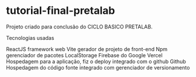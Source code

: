# tutorial-final-pretalab

Projeto criado para conclusão do CICLO BASICO PRETALAB.

Tecnologias usadas

ReactJS	framework web
Vite	gerador de projeto de front-end
Npm	gerenciador de pacotes
LocalStorage
Firebase do Google
Vercel	Hospedagem para a aplicação, fiz o deploy integrado com o github
Github	Hospedagem do código fonte integrado com gerenciador de versionamento